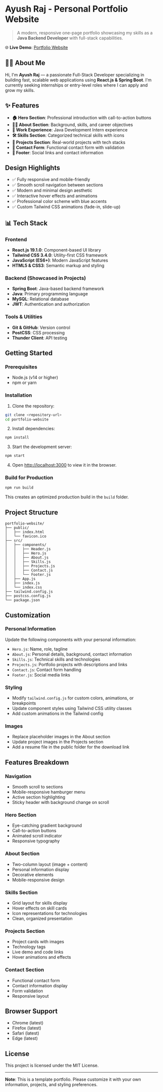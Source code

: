 # Ayush Raj - Personal Portfolio Website

> A modern, responsive one-page portfolio showcasing my skills as a **Java Backend Developer** with full-stack capabilities.

🌐 **Live Demo**: [Portfolio Website](http://localhost:3000)

## 👨‍💻 About Me

Hi, I'm **Ayush Raj** — a passionate Full-Stack Developer specializing in building fast, scalable web applications using **React.js & Spring Boot**. I'm currently seeking internships or entry-level roles where I can apply and grow my skills.

## ✨ Features

- **🏠 Hero Section**: Professional introduction with call-to-action buttons
- **👨‍💻 About Section**: Background, skills, and career objectives
- **💼 Work Experience**: Java Development Intern experience
- **🛠️ Skills Section**: Categorized technical skills with icons
- **🚀 Projects Section**: Real-world projects with tech stacks
- **📧 Contact Form**: Functional contact form with validation
- **🔗 Footer**: Social links and contact information

## Design Highlights

- ✅ Fully responsive and mobile-friendly
- ✅ Smooth scroll navigation between sections
- ✅ Modern and minimal design aesthetic
- ✅ Interactive hover effects and animations
- ✅ Professional color scheme with blue accents
- ✅ Custom Tailwind CSS animations (fade-in, slide-up)

## 📊 Tech Stack

### Frontend
- **React.js 19.1.0**: Component-based UI library
- **Tailwind CSS 3.4.0**: Utility-first CSS framework
- **JavaScript (ES6+)**: Modern JavaScript features
- **HTML5 & CSS3**: Semantic markup and styling

### Backend (Showcased in Projects)
- **Spring Boot**: Java-based backend framework
- **Java**: Primary programming language
- **MySQL**: Relational database
- **JWT**: Authentication and authorization

### Tools & Utilities
- **Git & GitHub**: Version control
- **PostCSS**: CSS processing
- **Thunder Client**: API testing

## Getting Started

### Prerequisites

- Node.js (v14 or higher)
- npm or yarn

### Installation

1. Clone the repository:
```bash
git clone <repository-url>
cd portfolio-website
```

2. Install dependencies:
```bash
npm install
```

3. Start the development server:
```bash
npm start
```

4. Open [http://localhost:3000](http://localhost:3000) to view it in the browser.

### Build for Production

```bash
npm run build
```

This creates an optimized production build in the `build` folder.

## Project Structure

```
portfolio-website/
├── public/
│   ├── index.html
│   └── favicon.ico
├── src/
│   ├── components/
│   │   ├── Header.js
│   │   ├── Hero.js
│   │   ├── About.js
│   │   ├── Skills.js
│   │   ├── Projects.js
│   │   ├── Contact.js
│   │   └── Footer.js
│   ├── App.js
│   ├── index.js
│   └── index.css
├── tailwind.config.js
├── postcss.config.js
└── package.json
```

## Customization

### Personal Information
Update the following components with your personal information:
- `Hero.js`: Name, role, tagline
- `About.js`: Personal details, background, contact information
- `Skills.js`: Technical skills and technologies
- `Projects.js`: Portfolio projects with descriptions and links
- `Contact.js`: Contact form handling
- `Footer.js`: Social media links

### Styling
- Modify `tailwind.config.js` for custom colors, animations, or breakpoints
- Update component styles using Tailwind CSS utility classes
- Add custom animations in the Tailwind config

### Images
- Replace placeholder images in the About section
- Update project images in the Projects section
- Add a resume file in the public folder for the download link

## Features Breakdown

### Navigation
- Smooth scroll to sections
- Mobile-responsive hamburger menu
- Active section highlighting
- Sticky header with background change on scroll

### Hero Section
- Eye-catching gradient background
- Call-to-action buttons
- Animated scroll indicator
- Responsive typography

### About Section
- Two-column layout (image + content)
- Personal information display
- Decorative elements
- Mobile-responsive design

### Skills Section
- Grid layout for skills display
- Hover effects on skill cards
- Icon representations for technologies
- Clean, organized presentation

### Projects Section
- Project cards with images
- Technology tags
- Live demo and code links
- Hover animations and effects

### Contact Section
- Functional contact form
- Contact information display
- Form validation
- Responsive layout

## Browser Support

- Chrome (latest)
- Firefox (latest)
- Safari (latest)
- Edge (latest)

## License

This project is licensed under the MIT License.

---

**Note**: This is a template portfolio. Please customize it with your own information, projects, and styling preferences.
